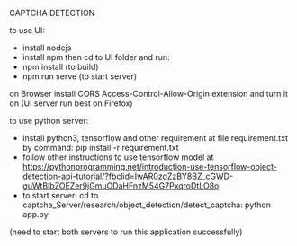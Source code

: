 CAPTCHA DETECTION

to use UI:
+ install nodejs
+ install npm
then cd to UI folder and run:
+ npm install (to build)
+ npm run serve (to start server)

on Browser install CORS Access-Control-Allow-Origin extension and turn it on
(UI server run best on Firefox)

to use python server: 
+ install python3, tensorflow and other requirement at file requirement.txt by command: pip install -r requirement.txt
+ follow other instructions to use tensorflow model at https://pythonprogramming.net/introduction-use-tensorflow-object-detection-api-tutorial/?fbclid=IwAR0zqZzBY8BZ_cGWD-guWtBlbZOEZer9jGmuODaHFnzM54G7PxqroDtLO8o
+ to start server: cd to captcha_Server/research/object_detection/detect_captcha: python app.py

(need to start both servers to run this application successfully)